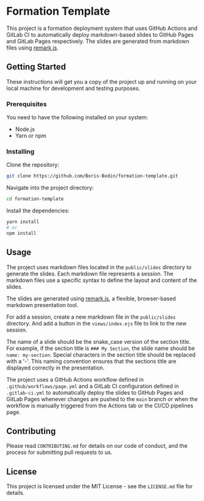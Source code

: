 # Formation Template

This project is a formation deployment system that uses GitHub Actions and GitLab CI to automatically deploy markdown-based slides to GitHub Pages and GitLab Pages respectively. The slides are generated from markdown files using [remark.js](https://remarkjs.com/).

## Getting Started

These instructions will get you a copy of the project up and running on your local machine for development and testing purposes.

### Prerequisites

You need to have the following installed on your system:

- Node.js
- Yarn or npm

### Installing

Clone the repository:

```bash
git clone https://github.com/Boris-Bodin/formation-template.git
```

Navigate into the project directory:

```bash
cd formation-template
```

Install the dependencies:

```bash
yarn install
# or
npm install
```

## Usage

The project uses markdown files located in the `public/slides` directory to generate the slides. Each markdown file represents a session. The markdown files use a specific syntax to define the layout and content of the slides.

The slides are generated using [remark.js](https://remarkjs.com/), a flexible, browser-based markdown presentation tool.

For add a session, create a new markdown file in the `public/slides` directory. And add a button in the `views/index.ejs` file to link to the new session.

The name of a slide should be the snake_case version of the section title. For example, if the section title is `### My Section`, the slide name should be `name: my-section`. Special characters in the section title should be replaced with a '-'. This naming convention ensures that the sections title are displayed correctly in the presentation.

The project uses a GitHub Actions workflow defined in `.github/workflows/page.yml` and a GitLab CI configuration defined in `.gitlab-ci.yml` to automatically deploy the slides to GitHub Pages and GitLab Pages whenever changes are pushed to the `main` branch or when the workflow is manually triggered from the Actions tab or the CI/CD pipelines page.

## Contributing

Please read `CONTRIBUTING.md` for details on our code of conduct, and the process for submitting pull requests to us.

## License

This project is licensed under the MIT License - see the `LICENSE.md` file for details.
